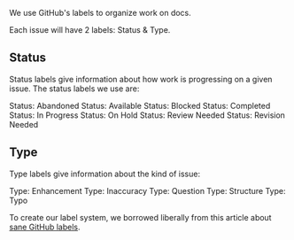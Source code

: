 We use GitHub's labels to organize work on docs.

Each issue will have 2 labels: Status & Type.

## Status
Status labels give information about how work is progressing on a given issue. The status labels we use are:

Status: Abandoned
Status: Available
Status: Blocked
Status: Completed
Status: In Progress
Status: On Hold
Status: Review Needed
Status: Revision Needed

## Type
Type labels give information about the kind of issue:

Type: Enhancement
Type: Inaccuracy
Type: Question
Type: Structure
Type: Typo

To create our label system, we borrowed liberally from this article about [sane GitHub labels](https://medium.com/@dave_lunny/sane-github-labels-c5d2e6004b63#.c2sqrwkkg).